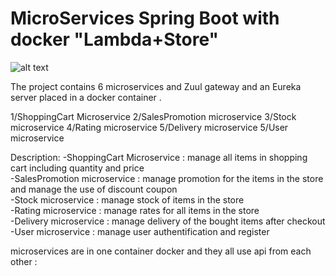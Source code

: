 # MicroServices Spring Boot with docker "Lambda+Store"
![alt text](https://www.red-gate.com/simple-talk/wp-content/uploads/2017/09/word-image-59.png)


The project contains 6 microservices and Zuul gateway and an Eureka server placed in a docker container .


1/ShoppingCart Microservice
2/SalesPromotion microservice
3/Stock microservice
4/Rating microservice
5/Delivery microservice
5/User microservice

Description:
-ShoppingCart Microservice : manage all items in shopping cart including quantity and price <br />
-SalesPromotion microservice : manage promotion for the items in the store and manage the use of discount coupon<br />
-Stock microservice : manage stock of items in the store <br />
-Rating microservice : manage rates for all items in the store <br />
-Delivery microservice : manage delivery of the bought items after checkout <br />
-User microservice : manage user authentification and register<br />



 microservices are in one container docker  and they all use  api from each other :

